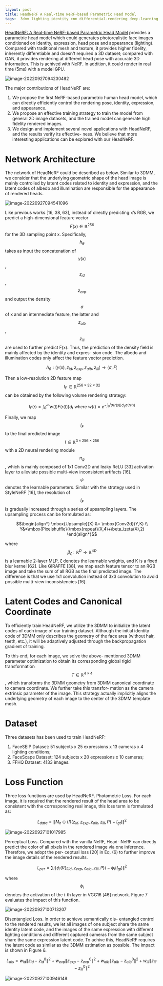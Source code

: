 ```yaml
---
layout: post
title: HeadNeRF A Real-time NeRF-based Parametric Head Model
tags:  3dmm lighting identity cnn differential-rendering deep-learning illumination pose mlp nerf headnerf expression albedo
---
```


[HeadNeRF: A Real-time NeRF-based Parametric Head Model](https://arxiv.org/abs/2112.05637v3) provides a parametric head model which could generates photorealistic face images conditioned on identity, expression, head pose and appearance (lighting). Compared with traditional mesh and texture, it provides higher fidelity, inherently differetiable and doesn't required a 3D dataset; compared with GAN, it provides rendering at different head pose with accurate 3D information. This is achived with NeRF. In addition, it could render in real time (5ms) with a model GPU.

![image-20220927094230482](https://raw.githubusercontent.com/zhangtemplar/zhangtemplar.github.io/master/uPic/2022_09_27_09_42_34_image-20220927094230482.png)

The major contributions of HeadNeRF are:

1. We propose the first NeRF-based parametric human head model, which can directly efficiently control the rendering pose, identity, expression, and appearance.
2. We propose an effective training strategy to train the model from general 2D image datasets, and the trained model can generate high fidelity rendered images.
3. We design and implement several novel applications with HeadNeRF, and the results verify its effective- ness. We believe that more interesting applications can be explored with our HeadNeRF.

# Network Architecture

The network of HeadNeRF could be described as below. Similar to 3DMM, we consider that the underlying geometric shape of the head image is mainly controlled by latent codes related to identity and expression, and the latent codes of albedo and illumination are responsible for the appearance of rendered heads.

![image-20220927094541096](https://raw.githubusercontent.com/zhangtemplar/zhangtemplar.github.io/master/uPic/2022_09_27_09_45_41_image-20220927094541096.png)

Like previous works [16, 38, 63], instead of directly predicting x’s RGB, we predict a high-dimensional feature vector $$F(x) \in\mathbb{R}^256$$ for the 3D sampling point x. Specifically, $$h_\theta$$ takes as input the concatenation of $$\gamma(x)$$, $$z_{id}$$, $$z_{exp}$$ and output the density $$\sigma$$ of x and an intermediate feature, the latter and $$z_{alb}$$, $$z_{ill}$$ are used to further predict F(x). Thus, the prediction of the density field is mainly affected by the identity and expres- sion code. The albedo and illumination codes only affect the feature vector prediction.

$$h_\theta:(\gamma(x),z_{id},z_{exp},z_{alb},z_{ill})\to(\sigma,F)$$

Then a low-resolution 2D feature map $$I_F\in\mathbb{R}^{256×32×32}$$ can be obtained by the following volume rendering strategy:

$$I_F(r)=\int_0^\infty{w(t)F(r(t))}d_t\mbox{ where }w(t)=e^{-\int_0^t{\sigma(r(s))d_s}\sigma(r(t))}$$

Finally, we map $$I_F$$ to the final predicted image $$I\in\mathbb{R}^{3×256×256}$$ with a 2D neural rendering module $$\pi_\psi$$, which is mainly composed of 1x1 Conv2D and leaky ReLU [33] activation layer to alleviate possible multi-view inconsistent artifacts [16]. $$\psi$$ denotes the learnable parameters. Similar with the strategy used in StyleNeRF [16], the resolution of $$I_F$$ is gradually increased through a series of upsampling layers. The upsampling process can be formulated as:

$$\begin{align*}
\mbox{Upsample}(X) &= \mbox{Conv2d}(Y,K) \\
 Y&=\mbox{Pixelshuffle}(\mbox{repeat}(X,4)+\beta_\zeta(X),2) 
\end{align*}$$

where $$\beta_\zeta : \mathbb{R}^D \to \mathbb{R}^{4D}$$ is a learnable 2-layer MLP, ζ denotes the learnable weights, and K is a fixed blur kernel [62]. Like GIRAFFE [38], we map each feature tensor to an RGB image and take the sum of all RGB as the final predicted image. The difference is that we use 1x1 convolution instead of 3x3 convolution to avoid possible multi-view inconsistencies [16].

# Latent Codes and Canonical Coordinate

To efficiently train HeadNeRF, we utilize the 3DMM to initialize the latent codes of each image of our training dataset. Although the initial identity code of 3DMM only describes the geometry of the face area (without hair, teeth, etc.), it will be adaptively adjusted through the backpropagation gradient of training.

To this end, for each image, we solve the above- mentioned 3DMM parameter optimization to obtain its corresponding global rigid transformation $$T\in\mathbb{R}^{4×4}$$, which transforms the 3DMM geometry from 3DMM canonical coordinate to camera coordinate. We further take this transfor- mation as the camera extrinsic parameter of the image. This strategy actually implicitly aligns the underlying geometry of each image to the center of the 3DMM template mesh.

# Dataset

Three datasets has been used to train HeadNeRF:

1. FaceSEIP Dataset: 51 subjects x 25 expressions x 13 cameras x 4 lighting conditions;
2. FaceScape Dataset: 124 subjects x 20 expressions x 10 cameras;
3. FFHQ Dataset: 4133 images.

# Loss Function

Three loss functions are used by HeadNeRF. Photometric Loss. For each image, it is required that the rendered result of the head area to be consistent with the corresponding real image, this loss term is formulated as:

$$L_{data}=\lVert M_h\odot (R(z_{id},z_{exp},z_{alb},z_{ill},P)-I_{gt})\rVert^2$$

![image-20220927101017985](https://raw.githubusercontent.com/zhangtemplar/zhangtemplar.github.io/master/uPic/2022_09_27_10_10_18_image-20220927101017985.png)

Perceptual Loss. Compared with the vanilla NeRF, Head- NeRF can directly predict the color of all pixels in the rendered image via one inference. Therefore, we adopt the per- ceptual loss [20] in Eq. (6) to further improve the image details of the rendered results.

$$L_{per}=\sum_i{\lVert \phi_i(R(z_{id},z_{exp},z_{alb},z_{ill},P))-\phi_i(I_{gt})\rVert^2}$$

where $$\phi_i$$ denotes the activation of the i-th layer in VGG16 [46] network. Figure 7 evaluates the impact of this function.

![image-20220927100713207](https://raw.githubusercontent.com/zhangtemplar/zhangtemplar.github.io/master/uPic/2022_09_27_10_07_13_image-20220927100713207.png)

Disentangled Loss. In order to achieve semantically dis- entangled control to the rendered results, we let all images of one subject share the same identity latent code, and the images of the same expression with different lighting conditions and different captured cameras from the same subject share the same expression latent code. To achive this, HeadNeRF requires the latent code as similar as the 3DMM estimation as possible. The impact is shown in Figure 6.

$$L_{dis}=w_{id}\lVert z_{id}-z_{id}^0\rVert^2+w_{exp}\lVert z_{exp}-z_{exp}^0\rVert^2+w_{alb}\lVert z_{alb}-z_{alb}^0\rVert^2+w_{ill}\lVert z_{ill}-z_{ill}^0\rVert^2$$

![image-20220927100946148](https://raw.githubusercontent.com/zhangtemplar/zhangtemplar.github.io/master/uPic/2022_09_27_10_09_46_image-20220927100946148.png)

